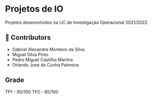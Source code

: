# Projetos de IO
Projetos desenvolvidos na UC de Investigação Operacional 2021/2022

## 🤝 Contributors
- Gabriel Alexandre Monteiro da Silva
- Miguel Silva Pinto
- Pedro Miguel Castilho Martins
- Orlando José da Cunha Palmeira

## Grade
TP1 - 90/100
TP2 - 85/100
